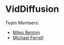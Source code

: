 # VidDiffusion

Team Members:
- [Miles Benton](https://github.com/kil0meters)
- [Michael Ferrell](https://github.com/RelativisticPea)
